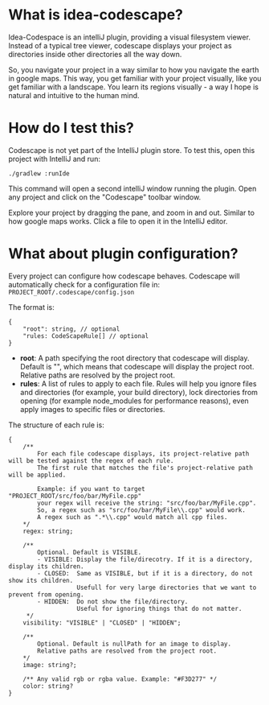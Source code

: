 # What is idea-codescape?
Idea-Codespace is an intelliJ plugin, providing a visual filesystem viewer.
Instead of a typical tree viewer, codescape displays your project as directories
inside other directories all the way down.

So, you navigate your project in a way similar to how you navigate the earth in google maps.
This way, you get familiar with your project visually, like you get familiar with a landscape.
You learn its regions visually - a way I hope is natural and intuitive to the human mind.

# How do I test this?
Codescape is not yet part of the IntelliJ plugin store.
To test this, open this project with IntelliJ and run:

`./gradlew :runIde`

This command will open a second intelliJ window running the plugin. Open any project and click on the "Codescape" toolbar window.

Explore your project by dragging the pane, and zoom in and out. Similar to how google maps works.
Click a file to open it in the IntelliJ editor.

# What about plugin configuration?
Every project can configure how codescape behaves. Codescape will automatically check for a configuration file in:
`PROJECT_ROOT/.codescape/config.json`

The format is:
```
{
    "root": string, // optional
    "rules: CodeScapeRule[] // optional
}
```

- **root**: A path specifying the root directory that codescape will display. Default is "",
which means that codescape will display the project root. Relative paths are resolved by the project root.
- **rules**: A list of rules to apply to each file. Rules will help you ignore files and directories (for example, your build directory),
lock directories from opening (for example node_modules for performance reasons), even apply images to specific files or directories.

The structure of each rule is:
```
{
    /**
        For each file codescape displays, its project-relative path will be tested against the regex of each rule.
        The first rule that matches the file's project-relative path will be applied.
        
        Example: if you want to target "PROJECT_ROOT/src/foo/bar/MyFile.cpp"
        your regex will receive the string: "src/foo/bar/MyFile.cpp".
        So, a regex such as "src/foo/bar/MyFile\\.cpp" would work.
        A regex such as ".*\\.cpp" would match all cpp files.
    */
    regex: string;
    
    /**
        Optional. Default is VISIBLE.
        - VISIBLE: Display the file/direcotry. If it is a directory, display its children.
        - CLOSED:  Same as VISIBLE, but if it is a directory, do not show its children.
                   Usefull for very large directories that we want to prevent from opening.
        - HIDDEN:  Do not show the file/directory.
                   Useful for ignoring things that do not matter.
     */
    visibility: "VISIBLE" | "CLOSED" | "HIDDEN";
    
    /**
        Optional. Default is nullPath for an image to display.
        Relative paths are resolved from the project root.
    */
    image: string?;
    
    /** Any valid rgb or rgba value. Example: "#F3D277" */
    color: string?
}
```
